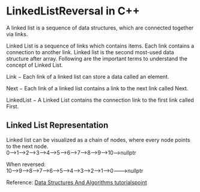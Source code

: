 # LinkedListReversal in C++  
A linked list is a sequence of data structures, which are connected together via links.

Linked List is a sequence of links which contains items. Each link contains a connection to another link. Linked list is the second most-used data structure after array. Following are the important terms to understand the concept of Linked List.

Link − Each link of a linked list can store a data called an element.   

Next − Each link of a linked list contains a link to the next link called Next.   

LinkedList − A Linked List contains the connection link to the first link called First.   

## Linked List Representation  
Linked list can be visualized as a chain of nodes, where every node points to the next node.   
0-->1-->2-->3-->4-->5-->6-->7-->8-->9-->10-->nullptr   

When reversed:  
10-->9-->8-->7-->6-->5-->4-->3-->2-->1-->0--->nullptr

Reference: [Data Structures And Algorithms tutorialspoint](https://www.tutorialspoint.com/data_structures_algorithms/linked_list_algorithms.htm)